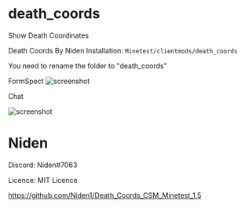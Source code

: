 # death_coords
Show Death Coordinates

Death Coords By Niden
Installation:
```Minetest/clientmods/death_coords```

You need to rename the folder to "death_coords"

FormSpect
![screenshot](https://github.com/Niden1/Death_Coords_CSM_Minetest_1.5/blob/main/screenshot.png)

Chat

![screenshot](https://github.com/Niden1/Death_Coords_CSM_Minetest_1.5/blob/main/screenshot2.png)


# Niden

Discord: Niden#7063

Licence: MIT Licence

https://github.com/Niden1/Death_Coords_CSM_Minetest_1.5
